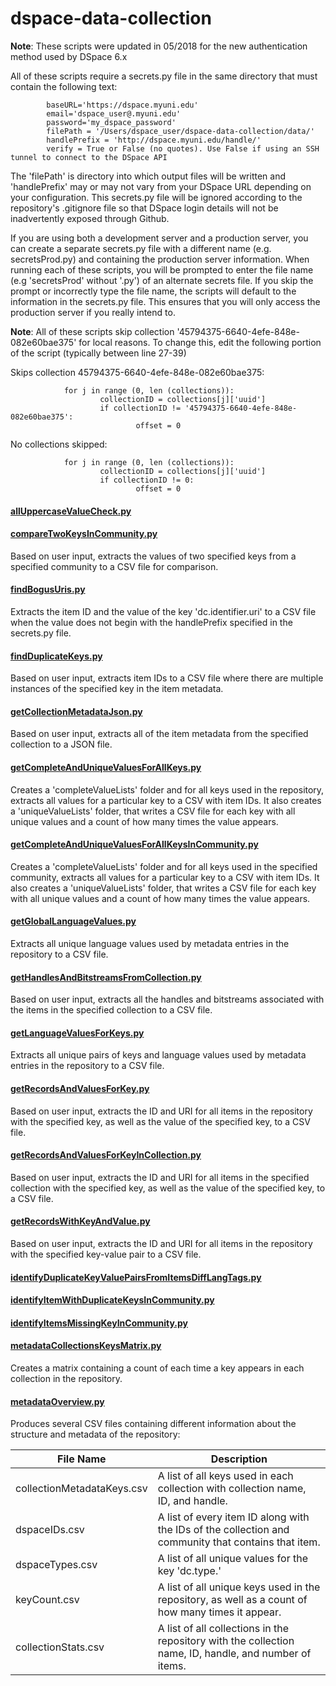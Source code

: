 # dspace-data-collection

**Note**: These scripts were updated in 05/2018 for the new authentication method used by DSpace 6.x

All of these scripts require a secrets.py file in the same directory that must contain the following text:
```
        baseURL='https://dspace.myuni.edu'
        email='dspace_user@.myuni.edu'
        password='my_dspace_password'    
        filePath = '/Users/dspace_user/dspace-data-collection/data/'
        handlePrefix = 'http://dspace.myuni.edu/handle/'
        verify = True or False (no quotes). Use False if using an SSH tunnel to connect to the DSpace API
```
The 'filePath' is directory into which output files will be written and 'handlePrefix' may or may not vary from your DSpace URL depending on your configuration. This secrets.py file will be ignored according to the repository's .gitignore file so that DSpace login details will not be inadvertently exposed through Github.

If you are using both a development server and a production server, you can create a separate secrets.py file with a different name (e.g. secretsProd.py) and containing the production server information. When running each of these scripts, you will be prompted to enter the file name (e.g 'secretsProd' without '.py') of an alternate secrets file. If you skip the prompt or incorrectly type the file name, the scripts will default to the information in the secrets.py file. This ensures that you will only access the production server if you really intend to.

**Note**: All of these scripts skip collection '45794375-6640-4efe-848e-082e60bae375' for local reasons. To change this, edit the following portion of the script (typically between line 27-39)


Skips collection 45794375-6640-4efe-848e-082e60bae375:

                for j in range (0, len (collections)):
                        collectionID = collections[j]['uuid']
                        if collectionID != '45794375-6640-4efe-848e-082e60bae375':
                                offset = 0


No collections skipped:

                for j in range (0, len (collections)):
                        collectionID = collections[j]['uuid']
                        if collectionID != 0:
                                offset = 0

#### [allUppercaseValueCheck.py](allUppercaseValueCheck.py)

#### [compareTwoKeysInCommunity.py](compareTwoKeysInCommunity.py)
Based on user input, extracts the values of two specified keys from a specified community to a CSV file for comparison.

#### [findBogusUris.py](findBogusUris.py)
Extracts the item ID and the value of the key 'dc.identifier.uri' to a CSV file when the value does not begin with the handlePrefix specified in the secrets.py file.

#### [findDuplicateKeys.py](findDuplicateKeys.py)
Based on user input, extracts item IDs to a CSV file where there are multiple instances of the specified key in the item metadata.

#### [getCollectionMetadataJson.py](getCollectionMetadataJson.py)
Based on user input, extracts all of the item metadata from the specified collection to a JSON file.

#### [getCompleteAndUniqueValuesForAllKeys.py](getCompleteAndUniqueValuesForAllKeys.py)
Creates a 'completeValueLists' folder and for all keys used in the repository, extracts all values for a particular key to a CSV with item IDs.  It also creates a 'uniqueValueLists' folder, that writes a CSV file for each key with all unique values and a count of how many times the value appears.

#### [getCompleteAndUniqueValuesForAllKeysInCommunity.py](getCompleteAndUniqueValuesForAllKeysInCommunity.py)
Creates a 'completeValueLists' folder and for all keys used in the specified community, extracts all values for a particular key to a CSV with item IDs.  It also creates a 'uniqueValueLists' folder, that writes a CSV file for each key with all unique values and a count of how many times the value appears.

#### [getGlobalLanguageValues.py](getGlobalLanguageValues.py)
Extracts all unique language values used by metadata entries in the repository to a CSV file.

#### [getHandlesAndBitstreamsFromCollection.py](getHandlesAndBitstreamsFromCollection.py)
Based on user input, extracts all the handles and bitstreams associated with the items in the specified collection to a CSV file.

#### [getLanguageValuesForKeys.py](getLanguageValuesForKeys.py)
Extracts all unique pairs of keys and language values used by metadata entries in the repository to a CSV file.

#### [getRecordsAndValuesForKey.py](getRecordsAndValuesForKey.py)
Based on user input, extracts the ID and URI for all items in the repository with the specified key, as well as the value of the specified key, to a CSV file.

#### [getRecordsAndValuesForKeyInCollection.py](getRecordsAndValuesForKeyInCollection.py)
Based on user input, extracts the ID and URI for all items in the specified collection with the specified key, as well as the value of the specified key, to a CSV file.

#### [getRecordsWithKeyAndValue.py](getRecordsWithKeyAndValue.py)
Based on user input, extracts the ID and URI for all items in the repository with the specified key-value pair to a CSV file.

#### [identifyDuplicateKeyValuePairsFromItemsDiffLangTags.py](identifyDuplicateKeyValuePairsFromItemsDiffLangTags.py)

#### [identifyItemWithDuplicateKeysInCommunity.py](identifyItemWithDuplicateKeysInCommunity.py)

#### [identifyItemsMissingKeyInCommunity.py](identifyItemsMissingKeyInCommunity.py)

#### [metadataCollectionsKeysMatrix.py](metadataCollectionsKeysMatrix.py)
Creates a matrix containing a count of each time a key appears in each collection in the repository.

#### [metadataOverview.py](metadataOverview.py)
Produces several CSV files containing different information about the structure and metadata of the repository:

|File Name |Description|
|--------------------------|--------------------------------------------------------------------------|
|collectionMetadataKeys.csv | A list of all keys used in each collection with collection name, ID, and handle.|
|dspaceIDs.csv | A list of every item ID along with the IDs of the collection and community that contains that item.|
|dspaceTypes.csv | A list of all unique values for the key 'dc.type.'|
|keyCount.csv | A list of all unique keys used in the repository, as well as a count of how many times it appear.|
|collectionStats.csv | A list of all collections in the repository with the collection name, ID, handle, and number of items.|
